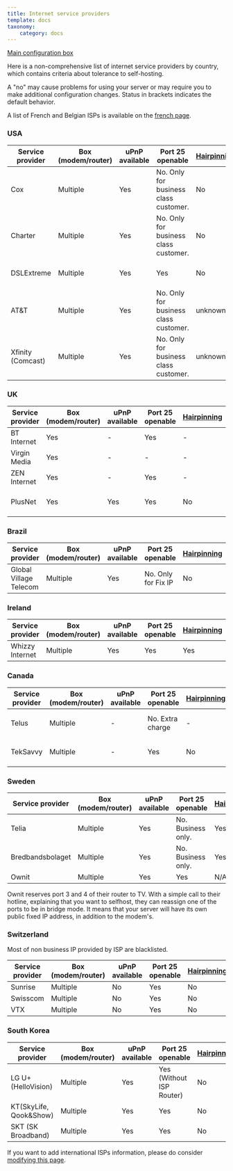 ```yaml
---
title: Internet service providers
template: docs
taxonomy:
    category: docs
---
```


<a class="btn btn-lg btn-default" href="/isp_box_config"> Main configuration box</a>

Here is a non-comprehensive list of internet service providers by country, which contains criteria about tolerance to self-hosting.

A "no" may cause problems for using your server or may require you to make additional configuration changes. Status in brackets indicates the default behavior.

A list of French and Belgian ISPs is available on the [french page](/isp_fr).

### USA
| Service provider | Box (modem/router) | uPnP available | Port 25 openable | [Hairpinning](http://en.wikipedia.org/wiki/Hairpinning) | Customizable reverse DNS | Fix IP |
| --- | --- | --- | --- | --- | --- | --- |
| Cox | Multiple | Yes | No. Only for business class customer. | No | No | Yes, as a business class customer |
| Charter | Multiple | Yes | No. Only for business class customer. | No | No | Yes, as a business class customer |
| DSLExtreme | Multiple | Yes | Yes | No | No | Yes, extra charge. |
| AT&T| Multiple | Yes | No. Only for business class customer. | unknown. | unknown. | unknown. |
| Xfinity (Comcast)| Multiple | Yes | No. Only for business class customer. | unknown. | unknown. |  Yes, as a business class customer|

### UK
| Service provider | Box (modem/router) | uPnP available | Port 25 openable | [Hairpinning](http://en.wikipedia.org/wiki/Hairpinning) | Customizable reverse DNS | Fix IP |
| --- | --- | --- | --- | --- | --- | --- |
| BT Internet | Yes | - | Yes| - | - | No |
| Virgin Media | Yes | - | - | - | No | No |
| ZEN Internet | Yes | - | Yes | - | Yes | - |
| PlusNet | Yes | Yes | Yes | No | - | Small one off Charge |

### Brazil
| Service provider | Box (modem/router) | uPnP available | Port 25 openable | [Hairpinning](http://en.wikipedia.org/wiki/Hairpinning) | Customizable reverse DNS | Fix IP |
| --- | --- | --- | --- | --- | --- | --- |
| Global Village Telecom | Multiple | Yes | No. Only for Fix IP| No | No | Yes, extra charge. |

### Ireland
| Service provider | Box (modem/router) | uPnP available | Port 25 openable | [Hairpinning](http://en.wikipedia.org/wiki/Hairpinning) | Customizable reverse DNS | Fix IP |
| --- | --- | --- | --- | --- | --- | --- |
| Whizzy Internet | Multiple | Yes | Yes| Yes | Yes | Yes |

### Canada
| Service provider | Box (modem/router) | uPnP available | Port 25 openable | [Hairpinning](http://en.wikipedia.org/wiki/Hairpinning) | Customizable reverse DNS | Fix IP |
| --- | --- | --- | --- | --- | --- | --- |
| Telus | Multiple | - | No. Extra charge | - | - | No. Extra charge |
| TekSavvy | Multiple | - | Yes | No | - | No. Extra charge |

### Sweden

| Service provider | Box (modem/router) | uPnP available | Port 25 openable | [Hairpinning](http://en.wikipedia.org/wiki/Hairpinning) | Customizable reverse DNS | Fix IP |
| --- | --- | --- | --- | --- | --- | --- |
| Telia | Multiple | Yes | No. Business only. | Yes | No. Business only. | No. Business only. |
| Bredbandsbolaget | Multiple | Yes | No. Business only. | Yes | No. Business only. | No. Business only. |
| Ownit | Multiple | Yes | Yes | N/A? | ? | Yes |

Ownit reserves port 3 and 4 of their router to TV. With a simple call to their hotline, explaining that you want to selfhost, they can reassign one of the ports to be in bridge mode. It means that your server will have its own public fixed IP address, in addition to the modem's.

### Switzerland

Most of non business IP provided by ISP are blacklisted.

| Service provider | Box (modem/router) | uPnP available | Port 25 openable | [Hairpinning](http://en.wikipedia.org/wiki/Hairpinning) | Customizable reverse DNS | Fix IP |
| --- | --- | --- | --- | --- | --- | --- |
| Sunrise | Multiple | No | Yes | No | - | - |
| Swisscom | Multiple | No | Yes | No | No | No |
| VTX | Multiple | No | Yes | No | - | - |

### South Korea

| Service provider | Box (modem/router) | uPnP available | Port 25 openable | [Hairpinning](http://en.wikipedia.org/wiki/Hairpinning) | Customizable reverse DNS | Fix IP |
| --- | --- | --- | --- | --- | --- | --- |
| LG U+ (HelloVision) | Multiple | Yes | Yes (Without ISP Router) | No | - | Partial |
| KT(SkyLife, Qook&Show) | Multiple | Yes | Yes | No | - | Partial |
| SKT (SK Broadband) | Multiple | Yes | Yes | No | - | Partial |

If you want to add international ISPs information, please do consider [modifying this page](/write_documentation).
